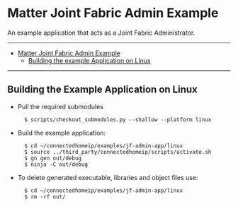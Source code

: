 # Matter Joint Fabric Admin Example

An example application that acts as a Joint Fabric Administrator.

<hr>

-   [Matter Joint Fabric Admin Example](#matter-joint-fabric-admin-example)
    -   [Building the example Application on Linux](#building-the-example-application-on-linux)

<hr>

## Building the Example Application on Linux

-   Pull the required submodules

          $ scripts/checkout_submodules.py --shallow --platform linux

-   Build the example application:

          $ cd ~/connectedhomeip/examples/jf-admin-app/linux
          $ source ../third_party/connectedhomeip/scripts/activate.sh
          $ gn gen out/debug
          $ ninja -C out/debug

-   To delete generated executable, libraries and object files use:

          $ cd ~/connectedhomeip/examples/jf-admin-app/linux
          $ rm -rf out/
